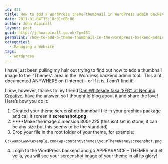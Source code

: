 ```yaml
---
id: 431
title: How to add a WordPress theme thumbnail in WordPress admin backend
date: 2011-01-04T15:18:01+00:00
author: John Aspinall
layout: post
guid: http://johnaspinall.co.uk/?p=431
permalink: /how-to-add-a-theme-thumbnail-in-the-wordpress-backend-admin/
categories:
  - Managing a Website
tags:
  - wordpress
---
```

I have just been pulling my hair out trying to find out how to add a thumbnail image to the  &#8216;Themes&#8217;  area in the  Wordress backend admin tool.  This aint documented ANYWHERE on t&#8217;internet &#8211; or if it is, I can&#8217;t find it!

I now, however, thanks to my friend [Dan Whiteside (aka &#8216;SFB&#8217;) at Nenuno Creative](http://nenuno.co.uk/creative/), have the answer, so I thought Id blog about it and share the love! Here&#8217;s how you do it:

<!--more-->

  1. Created your theme screenshot/thumnbail file in your graphics package and call it screen it **screenshot.png**
  2. ****Make the image dimension 300&#215;225 (this isnt set in stone, it can be any size but this seems to be the standard)
  3. Drop your file in the root folder of your theme, for example:
  
    C:\wamp\www\example.com\wp-content\themes\yourThemeName\screenshot.png
  4. Login to the WordPress backend and go APPEARANCE &#8211; THEMES and et voila, you will see your screenshot image of your theme in all its glory!


  

